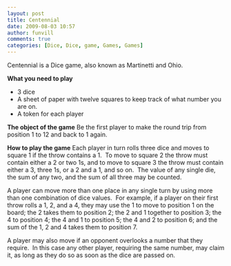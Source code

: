 ```yaml
---
layout: post
title: Centennial
date: 2009-08-03 10:57
author: funvill
comments: true
categories: [Dice, Dice, game, Games, Games]
---
```

Centennial is a Dice game, also known as Martinetti and Ohio.

<strong>What you need to play</strong>
<ul>
	<li>3 dice</li>
	<li>A sheet of paper with twelve squares to keep track of what number you are on.</li>
	<li>A token for each player</li>
</ul>
<strong>The object of the game</strong>
Be the first player to make the round trip from position 1 to 12 and back to 1 again.

<strong>How to play the game</strong>
Each player in turn rolls three dice and moves to square 1 if the throw contains a 1.  To move to square 2 the throw must contain either a 2 or two 1s, and to move to square 3 the throw must contain either a 3, three 1s, or a 2 and a 1, and so on.  The value of any single die, the sum of any two, and the sum of all three may be counted.

A player can move more than one place in any single turn by using more than one combination of dice values.  For example, if a player on their first throw rolls a 1, 2, and a 4, they may use the 1 to move to position 1 on the board; the 2 takes them to position 2; the 2 and 1 together to position 3; the 4 to position 4; the 4 and 1 to position 5; the 4 and 2 to position 6; and the sum of the 1, 2 and 4 takes them to position 7.

A player may also move if an opponent overlooks a number that they require.  In this case any other player, requiring the same number, may claim it, as long as they do so as soon as the dice are passed on.
